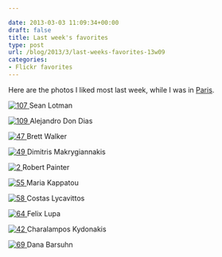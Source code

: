 ```yaml
---

date: 2013-03-03 11:09:34+00:00
draft: false
title: Last week's favorites
type: post
url: /blog/2013/3/last-weeks-favorites-13w09
categories:
- Flickr favorites
---
```


Here are the photos I liked most last week, while I was in [Paris](http://www.georgioskaramanis.com/blog/?tag=Paris).

[![107](http://farm9.staticflickr.com/8505/8495839651_b2c64f1145_b.jpg)
](http://www.flickr.com/photos/11171294@N00/8495839651)
Sean Lotman





[![109](http://farm9.staticflickr.com/8488/8167178183_eea6e3d33c_b.jpg)
](http://www.flickr.com/photos/73893188@N04/8167178183)
Alejandro Don Dias





[![47](http://farm9.staticflickr.com/8389/8509560169_1b93094654_b.jpg)
](http://www.flickr.com/photos/21172551@N00/8509560169)
Brett Walker





[![49](http://farm9.staticflickr.com/8525/8511171130_c6c29bb8c2_b.jpg)
](http://www.flickr.com/photos/50628097@N05/8511171130)
Dimitris Makrygiannakis





[![2](http://farm9.staticflickr.com/8484/8197125621_2b2f22f490_b.jpg)
](http://www.flickr.com/photos/47861828@N08/8197125621)
Robert Painter





[![55](http://farm9.staticflickr.com/8111/8510725919_4c19f7101d_b.jpg)
](http://www.flickr.com/photos/48335550@N06/8510725919)
Maria Kappatou





[![58](http://farm9.staticflickr.com/8236/8500995712_fdb9e05423_b.jpg)
](http://www.flickr.com/photos/31928199@N03/8500995712)
Costas Lycavittos





[![64](http://farm9.staticflickr.com/8512/8512808114_4245215e7c_b.jpg)
](http://www.flickr.com/photos/felixlupa/8512808114/)
Felix Lupa





[![42](http://farm9.staticflickr.com/8234/8508509371_85487206c6.jpg)
](http://www.flickr.com/photos/dirtyharrry/8508509371)
Charalampos Kydonakis





[![69](http://farm9.staticflickr.com/8244/8512876113_72b97c2835_b.jpg)
](http://www.flickr.com/photos/64659315@N00/8512876113)
Dana Barsuhn
